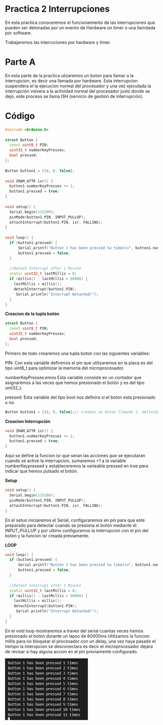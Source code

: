# Practica 2 Interrupciones

En esta practica conoceremos el funcionamiento de las interrupciones que pueden ser detonadas por un evento de Hardware un timer o una llamdada por software.

Trabajaremos las interruciones por hardware y timer.
# Parte A
En esta parte de la practica ulizaremos un boton para llamar a la interrupcion, es decir una llamada por hardware.
Esta interrupcion suspendera el la ejecucion normal del procesador y una vez ejecutada la interrupción volvera a la actividad normal del procesador justo donde se dejo, este proceso se llama ISH (servicio de gestión de interrupción).

# Código
```cpp
#include <Arduino.h>

struct Button {
  const uint8_t PIN;
  uint32_t numberKeyPresses;
  bool pressed;
};

Button button1 = {18, 0, false};

void IRAM_ATTR isr() {
  button1.numberKeyPresses += 1;
  button1.pressed = true;
}

void setup() {
  Serial.begin(115200);
  pinMode(button1.PIN, INPUT_PULLUP);
  attachInterrupt(button1.PIN, isr, FALLING);
}

void loop() {
  if (button1.pressed) {
      Serial.printf("Button 1 has been pressed %u times\n", button1.numberKeyPresses);
      button1.pressed = false;
  }

  //Detach Interrupt after 1 Minute
  static uint32_t lastMillis = 0;
  if (millis() - lastMillis > 60000) {
    lastMillis = millis();
    detachInterrupt(button1.PIN);
     Serial.println("Interrupt Detached!");
  }
}
```

**Creacion de la tupla botón**
```cpp
struct Button {
  const uint8_t PIN;
  uint32_t numberKeyPresses;
  bool pressed;
};
```
Primero de todo crearemos una tupla boton con las siguientes variables:

PIN: Con esta variable definimos el pin que utilizaremos en la placa es del tipo uint8_t para optimizar la memoria del microprocesador.


numberKeyPresses:emos Esta variable consiste en un contador que asignaremos a las veces que hemos presionado el botón y es del tipo uint32_t.

pressed: Esta variable del tipo bool nos definira si el botón esta presionado o no.

```cpp
Button button1 = {18, 0, false};// creamos un boton llamado 1, definido en pin 18
```


**Creacion Interrupción**
```cpp
void IRAM_ATTR isr() {
  button1.numberKeyPresses += 1;
  button1.pressed = true;
}
```
Aqui se define la funcion isr que seran las acciones que se ejecutaran cuando se active la interrupcion, sumaremos +1 a la variable numberKeypressed y estableceremos la varieable pressed en true para indicar que hemos pulsado el botón.


**Setup**
```cpp
void setup() {
  Serial.begin(115200);
  pinMode(button1.PIN, INPUT_PULLUP);
  attachInterrupt(button1.PIN, isr, FALLING);
}
```
En el setuo iniciaremos el Serial, configuraremos en pin para que este preparado para detectar cuando se presiona el botón mediante el INPUT_PULLUP y por ultimo configuramos la interrupcion con el pin del botón y la funcion isr creada previamente.

**LOOP**
```cpp
void loop() {
  if (button1.pressed) {
      Serial.printf("Button 1 has been pressed %u times\n", button1.numberKeyPresses);
      button1.pressed = false;
  }

  //Detach Interrupt after 1 Minute
  static uint32_t lastMillis = 0;
  if (millis() - lastMillis > 60000) {
    lastMillis = millis();
    detachInterrupt(button1.PIN);
     Serial.println("Interrupt Detached!");
  }
}
```

En el void loop mostraremos a traves del serial cuantas veces hemos presionado el botón durante un lapso de 60000ms 
Utilizamos la funcion millis para no bloquear el procesador con un delay, una vez haya pasado el tiempo la interupcion se desconectara es decir el microprocesador dejara de revisar si hay alguna accion en el pin previamente configurado.

![serial1](serial1.png)





